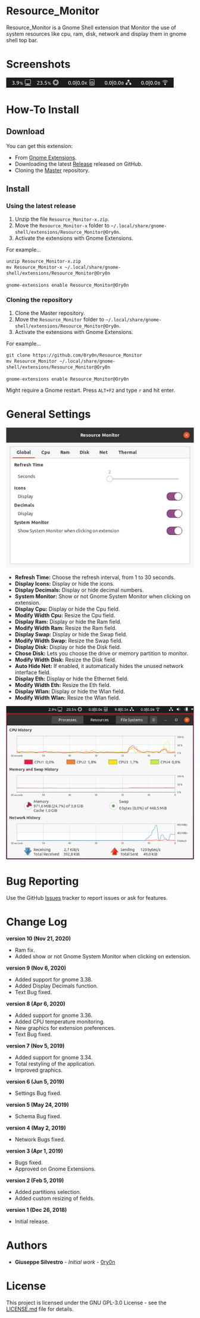 # Resource_Monitor
Resource_Monitor is a Gnome Shell extension that Monitor the use of system resources like cpu, ram, disk, network and display them in gnome shell top bar.

# Screenshots
![](https://github.com/0ry0n/Resource_Monitor/blob/master/main.png)

# How-To Install
## Download
You can get this extension:

- From [Gnome Extensions](https://extensions.gnome.org/extension/1634/resource-monitor/).
- Downloading the latest [Release](https://github.com/0ry0n/Resource_Monitor/releases) released on GitHub.
- Cloning the [Master](https://github.com/0ry0n/Resource_Monitor/tree/master) repository.
## Install
### Using the latest release
1. Unzip the file `Resource_Monitor-x.zip`.
2. Move the `Resource_Monitor-x` folder to `~/.local/share/gnome-shell/extensions/Resource_Monitor@Ory0n`.
3. Activate the extensions with Gnome Extensions.

For example...
```
unzip Resource_Monitor-x.zip
mv Resource_Monitor-x ~/.local/share/gnome-shell/extensions/Resource_Monitor@Ory0n

gnome-extensions enable Resource_Monitor@Ory0n
```

### Cloning the repository
1. Clone the Master repository.
2. Move the `Resource_Monitor` folder to `~/.local/share/gnome-shell/extensions/Resource_Monitor@Ory0n`.
3. Activate the extensions with Gnome Extensions.

For example...
```
git clone https://github.com/0ry0n/Resource_Monitor
mv Resource_Monitor ~/.local/share/gnome-shell/extensions/Resource_Monitor@Ory0n

gnome-extensions enable Resource_Monitor@Ory0n
```
Might require a Gnome restart. Press `ALT+F2` and type `r` and hit enter.

# General Settings
![](https://github.com/0ry0n/Resource_Monitor/blob/master/settings.png)

- **Refresh Time:** Choose the refresh interval, from 1 to 30 seconds.
- **Display Icons:** Display or hide the icons.
- **Display Decimals:** Display or hide decimal numbers.
- **System Monitor:** Show or not Gnome System Monitor when clicking on extension.
- **Display Cpu:** Display or hide the Cpu field.
- **Modify Width Cpu:** Resize the Cpu field.
- **Display Ram:** Display or hide the Ram field.
- **Modify Width Ram:** Resize the Ram field.
- **Display Swap:** Display or hide the Swap field.
- **Modify Width Swap:** Resize the Swap field.
- **Display Disk:** Display or hide the Disk field.
- **Chose Disk:** Lets you choose the drive or memory partition to monitor.
- **Modify Width Disk:** Resize the Disk field.
- **Auto Hide Net:** If enabled, it automatically hides the unused network interface field.
- **Display Eth:** Display or hide the Ethernet field.
- **Modify Width Eth:** Resize the Eth field.
- **Display Wlan:** Display or hide the Wlan field.
- **Modify Width Wlan:** Resize the Wlan field.

![](https://github.com/0ry0n/Resource_Monitor/blob/master/system-monitor.png)

# Bug Reporting
Use the GitHub [Issues](https://github.com/0ry0n/Resource_Monitor/issues) tracker to report issues or ask for features.

# Change Log
**version 10 (Nov 21, 2020)**
- Ram fix.
- Added show or not Gnome System Monitor when clicking on extension.

**version 9 (Nov 6, 2020)**
- Added support for gnome 3.38.
- Added Display Decimals function.
- Text Bug fixed.

**version 8 (Apr 6, 2020)**
- Added support for gnome 3.36.
- Added CPU temperature monitoring.
- New graphics for extension preferences.
- Text Bug fixed.

**version 7 (Nov 5, 2019)**
- Added support for gnome 3.34.
- Total restyling of the application.
- Improved graphics.

**version 6 (Jun 5, 2019)**
- Settings Bug fixed.

**version 5 (May 24, 2019)**
- Schema Bug fixed.

**version 4 (May 2, 2019)**
- Network Bugs fixed.

**version 3 (Apr 1, 2019)**
- Bugs fixed.
- Approved on Gnome Extensions.

**version 2 (Feb 5, 2019)**
- Added partitions selection.
- Added custom resizing of fields.

**version 1 (Dec 26, 2018)**
- Initial release.

# Authors
- **Giuseppe Silvestro** - *Initial work* - [0ry0n](https://github.com/0ry0n)

# License
This project is licensed under the GNU GPL-3.0 License - see the [LICENSE.md](https://github.com/0ry0n/Resource_Monitor/blob/master/LICENSE) file for details.
